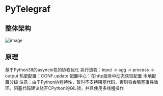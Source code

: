 # PyTelegraf
## 整体架构
![image](https://user-images.githubusercontent.com/53639856/227758469-8b8b0c6c-b454-45c0-af0c-9b6e129a2270.png)
## 原理
基于Python38的asyncio包的协程优化
执行流程：input -> agg -> process -> output
热更配置：CONF.update
配置中心：在http服务中动态获取配置
本地配置分级
注意：由于Python协程特性，暂时不支持阻塞代码，否则将会阻塞事件循环。阻塞代码建议绕开CPython的GIL锁，并且使用多线程操作
